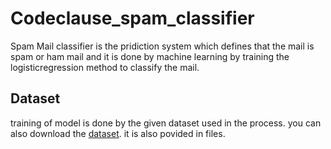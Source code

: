 # Codeclause_spam_classifier
Spam Mail classifier is the pridiction system which defines that the mail is spam or ham mail and it is done by machine learning 
by training the logisticregression method to classify the mail.
##  Dataset
training of model is done by the given dataset used in the process.
you can also download the [dataset](https://www.kaggle.com/datasets/iamvinay1/spam-email-dataset). it is also povided in files.
